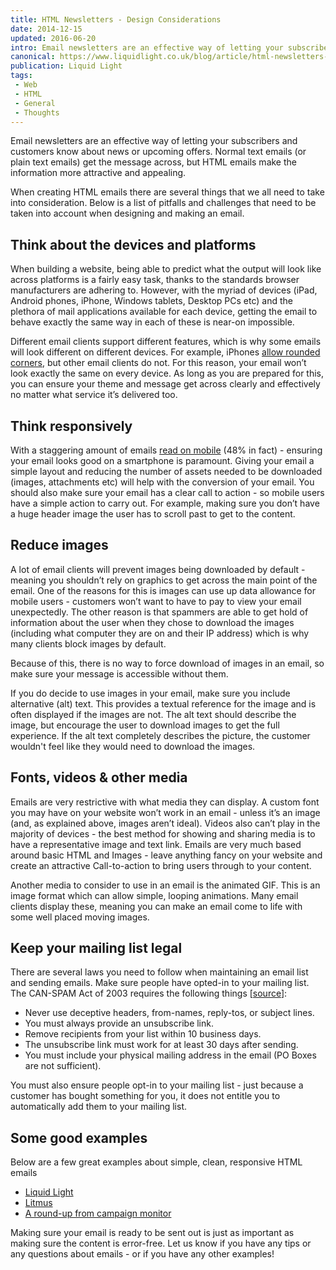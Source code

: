 ```yaml
---
title: HTML Newsletters - Design Considerations
date: 2014-12-15
updated: 2016-06-20
intro: Email newsletters are an effective way of letting your subscribers and customers know about news or upcoming offers. Normal text emails (or plain text emails) get the message across, but ...
canonical: https://www.liquidlight.co.uk/blog/article/html-newsletters-design-considerations/
publication: Liquid Light
tags:
 - Web
 - HTML
 - General
 - Thoughts
---
```


<p>Email newsletters are an effective way of letting your subscribers and customers know about news or upcoming offers. Normal text emails (or plain text emails) get the message across, but HTML emails make the information more attractive and appealing.</p>
<p>When creating HTML emails there are several things that we all need to take into consideration. Below is a list of pitfalls and challenges that need to be taken into account when designing and making an email.</p>
<h2 dir="ltr">Think about the devices and platforms</h2>
<p>When building a website, being able to predict what the output will look like across platforms is a fairly easy task, thanks to the standards browser manufacturers are adhering to. However, with the myriad of devices (iPad, Android phones, iPhone, Windows tablets, Desktop PCs etc) and the plethora of mail applications available for each device, getting the email to behave exactly the same way in each of these is near-on impossible.</p>
<p>Different email clients support different features, which is why some emails will look different on different devices. For example, iPhones <a href="http://www.emailmonday.com/mobile-email-usage-statistics" data-htmlarea-external="1">allow rounded corners</a>, but other email clients do not. For this reason, your email won’t look exactly the same on every device. As long as you are prepared for this, you can ensure your theme and message get across clearly and effectively no matter what service it’s delivered too.</p>
<h2 dir="ltr">Think responsively</h2>
<p>With a staggering amount of emails <a href="https://litmus.com/blog/mobile-email-is-here-to-stay-what-comes-next" data-htmlarea-external="1">read on mobile</a> (48% in fact) - ensuring your email looks good on a smartphone is paramount. Giving your email a simple layout and reducing the number of assets needed to be downloaded (images, attachments etc) will help with the conversion of your email. You should also make sure your email has a clear call to action - so mobile users have a simple action to carry out. For example, making sure you don’t have a huge header image the user has to scroll past to get to the content.</p>
<h2 dir="ltr">Reduce images</h2>
<p>A lot of email clients will prevent images being downloaded by default - meaning you shouldn’t rely on graphics to get across the main point of the email. One of the reasons for this is images can use up data allowance for mobile users - customers won’t want to have to pay to view your email unexpectedly. The other reason is that spammers are able to get hold of information about the user when they chose to download the images (including what computer they are on and their IP address) which is why many clients block images by default.</p>
<p>Because of this, there is no way to force download of images in an email, so make sure your message is accessible without them.</p>
<p>If you do decide to use images in your email, make sure you include alternative (alt) text. This provides a textual reference for the image and is often displayed if the images are not. The alt text should describe the image, but encourage the user to download images to get the full experience. If the alt text completely describes the picture, the customer wouldn't feel like they would need to download the images.</p>
<h2 dir="ltr">Fonts, videos &amp; other media</h2>
<p>Emails are very restrictive with what media they can display. A custom font you may have on your website won’t work in an email - unless it’s an image (and, as explained above, images aren’t ideal). Videos also can’t play in the majority of devices - the best method for showing and sharing media is to have a representative image and text link. Emails are very much based around basic HTML and Images - leave anything fancy on your website and create an attractive Call-to-action to bring users through to your content.</p>
<p>Another media to consider to use in an email is the animated GIF. This is an image format which can allow simple, looping animations. Many email clients display these, meaning you can make an email come to life with some well placed moving images.</p>
<h2 dir="ltr">Keep your mailing list legal</h2>
<p>There are several laws you need to follow when maintaining an email list and sending emails. Make sure people have opted-in to your mailing list. The CAN-SPAM Act of 2003 requires the following things [<a href="http://templates.mailchimp.com/concepts/sending-legally/" data-htmlarea-external="1">source</a>]:</p>
<ul><li>Never use deceptive headers, from-names, reply-tos, or subject lines.</li><li>You must always provide an unsubscribe link.</li><li>Remove recipients from your list within 10 business days.</li><li>The unsubscribe link must work for at least 30 days after sending.</li><li>You must include your physical mailing address in the email (PO Boxes are not sufficient).</li></ul>
<p>You must also ensure people opt-in to your mailing list - just because a customer has bought something for you, it does not entitle you to automatically add them to your mailing list.</p>
<h2 dir="ltr">Some good examples</h2>
<p>Below are a few great examples about simple, clean, responsive HTML emails</p>
<ul><li><a href="http://liquidlight.cmail2.com/t/ViewEmail/j/9A4F2EAAF7028CAE/664241A84BDD1365F990754F028F0E8F" data-htmlarea-external="1">Liquid Light</a></li><li><a href="http://pages.litmus.com/webmail/31032/99227188/17921a22735aa253b006874ed7506082" data-htmlarea-external="1">Litmus</a></li><li><a href="https://www.campaignmonitor.com/best-email-marketing-campaigns/" data-htmlarea-external="1">A round-up from campaign monitor</a></li></ul>
<p>Making sure your email is ready to be sent out is just as important as making sure the content is error-free. Let us know if you have any tips or any questions about emails - or if you have any other examples!</p>